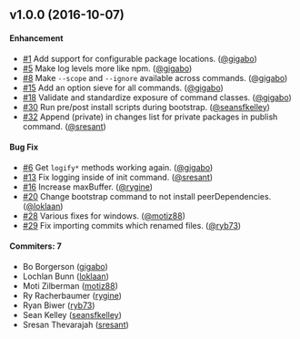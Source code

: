 ## v1.0.0 (2016-10-07)

#### Enhancement
  * [#1](https://github.com/asini/asini/pull/1) Add support for configurable package locations. ([@gigabo](https://github.com/gigabo))
  * [#5](https://github.com/asini/asini/pull/5) Make log levels more like npm. ([@gigabo](https://github.com/gigabo))
  * [#8](https://github.com/asini/asini/pull/8) Make `--scope` and `--ignore` available across commands. ([@gigabo](https://github.com/gigabo))
  * [#15](https://github.com/asini/asini/pull/15) Add an option sieve for all commands.  ([@gigabo](https://github.com/gigabo))
  * [#18](https://github.com/asini/asini/pull/18) Validate and standardize exposure of command classes.  ([@gigabo](https://github.com/gigabo))
  * [#30](https://github.com/asini/asini/pull/30) Run pre/post install scripts during bootstrap. ([@seansfkelley](https://github.com/seansfkelley))
  * [#32](https://github.com/asini/asini/pull/32) Append (private) in changes list for private packages in publish command. ([@sresant](https://github.com/sresant))

#### Bug Fix
  * [#6](https://github.com/asini/asini/pull/6) Get `logify*` methods working again. ([@gigabo](https://github.com/gigabo))
  * [#13](https://github.com/asini/asini/pull/13) Fix logging inside of init command.  ([@sresant](https://github.com/sresant))
  * [#16](https://github.com/asini/asini/pull/16) Increase maxBuffer.  ([@rygine](https://github.com/rygine))
  * [#20](https://github.com/asini/asini/pull/20) Change bootstrap command to not install peerDependencies.  ([@loklaan](https://github.com/loklaan))
  * [#28](https://github.com/asini/asini/pull/28) Various fixes for windows. ([@motiz88](https://github.com/motiz88))
  * [#29](https://github.com/asini/asini/pull/29) Fix importing commits which renamed files. ([@ryb73](https://github.com/ryb73))


#### Commiters: 7
- Bo Borgerson ([gigabo](https://github.com/gigabo))
- Lochlan Bunn ([loklaan](https://github.com/loklaan))
- Moti Zilberman ([motiz88](https://github.com/motiz88))
- Ry Racherbaumer ([rygine](https://github.com/rygine))
- Ryan Biwer ([ryb73](https://github.com/ryb73))
- Sean Kelley ([seansfkelley](https://github.com/seansfkelley))
- Sresan Thevarajah ([sresant](https://github.com/sresant))
